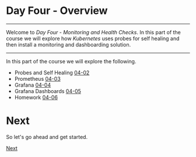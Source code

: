 # Day Four - Overview

---

Welcome to _Day Four - Monitoring and Health Checks_.  In this part of the course we will explore how _Kubernetes_ uses probes for self healing and then install a monitoring and dashboarding solution.

---

In this part of the course we will explore the following.

* Probes and Self Healing [04-02](04-02.md)
* Prometheus [04-03](04-03.md)
* Grafana [04-04](04-04.md)
* Grafana Dashboards [04-05](04-05.md)
* Homework [04-06](04-06.md)


# Next

So let's go ahead and get started.

[Next](04-02.md)


